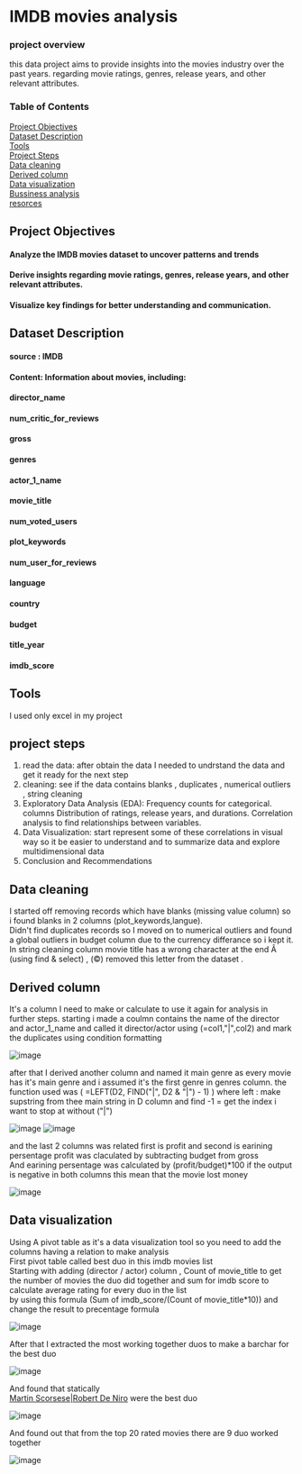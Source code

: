# IMDB movies analysis
### project overview
this data project aims to provide insights into the movies industry over the past years. regarding movie ratings, genres, release years, and other relevant attributes.
### Table of Contents  
[Project Objectives](#headers)  
[Dataset Description](#emphasis) <br />
[Tools](#emphasis)   
[Project Steps](#emphasis)   
[Data cleaning](#emphasis)   
[Derived column](#emphasis)  
[Data visualization](#emphasis)  
[Bussiness analysis](#emphasis)   
[resorces](#emphasis)
<a name="headers"/>
<a name="emphasis"/>
<a name="emphasis"/>
<a name="emphasis"/>
<a name="emphasis"/>
<a name="emphasis"/>
<a name="emphasis"/>
## Project Objectives
#### Analyze the IMDB movies dataset to uncover patterns and trends
#### Derive insights regarding movie ratings, genres, release years, and other relevant attributes.
#### Visualize key findings for better understanding and communication.
## Dataset Description
#### source : IMDB
#### Content: Information about movies, including:
#### director_name
#### num_critic_for_reviews
#### gross
#### genres
#### actor_1_name
#### movie_title
#### num_voted_users
#### plot_keywords
#### num_user_for_reviews
#### language
#### country
#### budget
#### title_year
#### imdb_score
## Tools
I used only excel in my project
## project steps
1. read the data: after obtain the data I needed to undrstand the data and get it ready for the next step 
2. cleaning: see if the data contains blanks , duplicates , numerical outliers , string cleaning  
3. Exploratory Data Analysis (EDA): Frequency counts for categorical.  columns Distribution of ratings, release years, and durations. Correlation analysis to find relationships between variables.
4. Data Visualization: start represent some of these correlations in visual way so it be easier to understand and to summarize data and explore multidimensional data
5. Conclusion and Recommendations
## Data cleaning
I started off removing records which have blanks (missing value column) so i found blanks in 2 columns (plot_keywords,langue).<br />
Didn't find duplicates records so I moved on to numerical outliers and found a global outliers in budget column due to the currency differance so i kept it.<br />
In string cleaning column  movie title has a wrong character at the end Â  (using find & select) , (©) removed this letter from the dataset .<br />
## Derived column
It's a column I need to make or calculate to use it again for analysis in further steps.
starting i made a coulmn contains the name of the director and actor_1_name and called it  director/actor using (=col1,"|",col2) and mark the duplicates using condition formatting 

![image](https://github.com/user-attachments/assets/b05b38bb-c5b0-4634-8764-57a75e590af1)

after that I derived another column and named it main genre as every movie has it's main genre and i assumed it's the first genre in genres column.
the function used was ( =LEFT(D2, FIND("|", D2 & "|") - 1) ) where left : make supstring from thee main string in D column and find -1 = get the index i want to stop at without ("|") 

  ![image](https://github.com/user-attachments/assets/a361c5dd-fe69-4a52-ad29-df4ae97cbb4b)
   ![image](https://github.com/user-attachments/assets/cc1f0639-a6e7-4ff3-908e-058b592c4dbd)
 
and the last 2 columns was related first is profit and second is earining persentage 
profit was claculated by subtracting budget from gross <br />
And earining persentage was calculated by (profit/budget)*100 if the output is negative in both columns this mean that the movie lost money 

![image](https://github.com/user-attachments/assets/0da5fc61-46c4-4b33-b253-0db7535de2bc)

## Data visualization
Using A pivot table as it's a data visualization tool so you need to add the columns having a relation to make analysis <br />
First pivot table called best duo in this imdb movies list <br />
Starting with adding (director / actor) column , Count of movie_title to get the number of movies the duo did together and sum for imdb score 
to calculate average rating for every duo in the list <br />
by using this formula (Sum of imdb_score/(Count of movie_title*10)) and change the result to precentage formula 

![image](https://github.com/user-attachments/assets/53f746f7-d59c-4a72-9cf0-741e0c662fe8)

After that I extracted the most working together duos to make a barchar for the best duo

![image](https://github.com/user-attachments/assets/61138e02-ffd1-4b55-a674-66750a01947c)

And found that statically <br />
[Martin Scorsese|Robert De Niro](#emphasis) were the best duo <a name="emphasis"/>

![image](https://github.com/user-attachments/assets/f65da188-5077-4b37-af09-8102ee0a5229)

And found out that from the top 20 rated movies there are 9 duo worked together

![image](https://github.com/user-attachments/assets/5e14edd9-3aaf-4f76-9c83-c7f90139d468)

